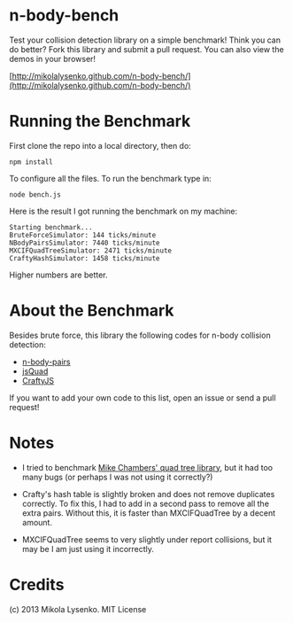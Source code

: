 n-body-bench
============
Test your collision detection library on a simple benchmark!  Think you can do better?  Fork this library and submit a pull request.  You can also view the demos in your browser!

[http://mikolalysenko.github.com/n-body-bench/](http://mikolalysenko.github.com/n-body-bench/)

Running the Benchmark
=====================
First clone the repo into a local directory, then do:

    npm install
    
To configure all the files.  To run the benchmark type in:

    node bench.js

Here is the result I got running the benchmark on my machine:

```
Starting benchmark...
BruteForceSimulator: 144 ticks/minute
NBodyPairsSimulator: 7440 ticks/minute
MXCIFQuadTreeSimulator: 2471 ticks/minute
CraftyHashSimulator: 1458 ticks/minute
```

Higher numbers are better.

About the Benchmark
===================
Besides brute force, this library the following codes for n-body collision detection:

* [n-body-pairs](https://github.com/mikolalysenko/n-body-pairs)
* [jsQuad](https://github.com/pdehn/jsQuad)
* [CraftyJS](http://craftyjs.com/)

If you want to add your own code to this list, open an issue or send a pull request!

Notes
=====

* I tried to benchmark [Mike Chambers' quad tree library](http://www.mikechambers.com/blog/2011/03/21/javascript-quadtree-implementation/), but it had too many bugs (or perhaps I was not using it correctly?)

* Crafty's hash table is slightly broken and does not remove duplicates correctly.  To fix this, I had to add in a second pass to remove all the extra pairs.  Without this, it is faster than MXCIFQuadTree by a decent amount.

* MXCIFQuadTree seems to very slightly under report collisions, but it may be I am just using it incorrectly.

Credits
=======
(c) 2013 Mikola Lysenko. MIT License